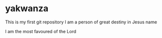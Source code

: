 # yakwanza
This is my first git repository
I am a person of great destiny in Jesus name

I am the most favoured of the Lord
